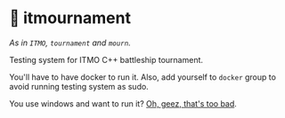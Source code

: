 # 🤺 itmournament

*As in `ITMO`, `tournament` and `mourn`.*

Testing system for ITMO C++ battleship tournament.

You'll have to have docker to run it. Also, add yourself to `docker` group to avoid running testing system as sudo.

You use windows and want to run it? [Oh, geez, that's too bad](https://www.youtube.com/watch?v=NunTJ_k9M14).
